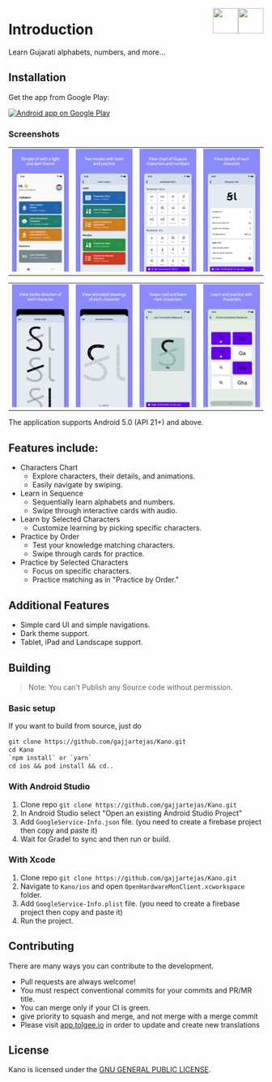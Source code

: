 [<img align="right" src="https://cdn.jsdelivr.net/npm/simple-icons@latest/icons/instagram.svg" width="50" height="50" />](http://www.instagram.com/gajjartejas)
[<img align="right" src="https://cdn.jsdelivr.net/npm/simple-icons@latest/icons/twitter.svg" width="50" height="50" />](http://www.twitter.com/gajjartejas)

# Introduction

Learn Gujarati alphabets, numbers, and more...

## Installation

Get the app from Google Play:

<a href="https://play.google.com/store/apps/details?id=com.tejasgajjar.kano">
  <img alt="Android app on Google Play" src="https://developer.android.com/images/brand/en_generic_rgb_wo_60.png" />
</a>

### Screenshots

|                                            |                                                 |                                             |                                              |
|:------------------------------------------:|:-----------------------------------------------:|:-------------------------------------------:|:--------------------------------------------:|
| ![Home](metadata/en-US/images/phoneScreenshots/1-home.png) | ![Sub Items](metadata/en-US/images/phoneScreenshots/2-learn-list.png) | ![Chart](metadata/en-US/images/phoneScreenshots/3-char-chart.png) | ![Detail](metadata/en-US/images/phoneScreenshots/4-char-info.png) |


|                                                        |                                                             |                                                              |                                                          |
|:------------------------------------------------------:|:-----------------------------------------------------------:|:------------------------------------------------------------:|:--------------------------------------------------------:|
| ![Stroke Direction](metadata/en-US/images/phoneScreenshots/5-stroke-order.png) | ![Animated Stroke Order](metadata/en-US/images/phoneScreenshots/6-animated-drawing.png) | ![Swipe Cards with audio](metadata/en-US/images/phoneScreenshots/7-char-card.png) | ![Learn and Practice](metadata/en-US/images/phoneScreenshots/8-practice.png) |

The application supports Android 5.0 (API 21+) and above.

## Features include:

- Characters Chart
    - Explore characters, their details, and animations.
    - Easily navigate by swiping.
- Learn in Sequence
    - Sequentially learn alphabets and numbers.
    - Swipe through interactive cards with audio.
- Learn by Selected Characters
    - Customize learning by picking specific characters.
- Practice by Order
    - Test your knowledge matching characters.
    - Swipe through cards for practice.
- Practice by Selected Characters
    - Focus on specific characters.
    - Practice matching as in "Practice by Order."

## Additional Features

- Simple card UI and simple navigations.
- Dark theme support.
- Tablet, iPad and Landscape support.

## Building

>  Note: You can't Publish any Source code without permission.

### Basic setup

If you want to build from source, just do

    git clone https://github.com/gajjartejas/Kano.git
    cd Kano
    `npm install` or `yarn`
    cd ios && pod install && cd..

### With Android Studio

1. Clone repo `git clone https://github.com/gajjartejas/Kano.git`
2. In Android Studio select "Open an existing Android Studio Project"
3. Add `GoogleService-Info.json` file. (you need to create a firebase project then copy and paste it)
4. Wait for Gradel to sync and then run or build.

### With Xcode

1. Clone repo `git clone https://github.com/gajjartejas/Kano.git`
2. Navigate to `Kano/ios` and open `OpenHardwareMonClient.xcworkspace` folder.
3. Add `GoogleService-Info.plist` file. (you need to create a firebase project then copy and paste it)
4. Run the project.

## Contributing

There are many ways you can contribute to the development.

- Pull requests are always welcome!
- You must respect conventional commits for your commits and PR/MR title.
- You can merge only if your CI is green.
- give priority to squash and merge, and not merge with a merge commit
- Please visit [app.tolgee.io](https://app.tolgee.io/projects/501/translations) in order to update and create new translations

## License

Kano is licensed under the [GNU GENERAL PUBLIC LICENSE](https://github.com/gajjartejas/Kano/blob/main/LICENSE).

